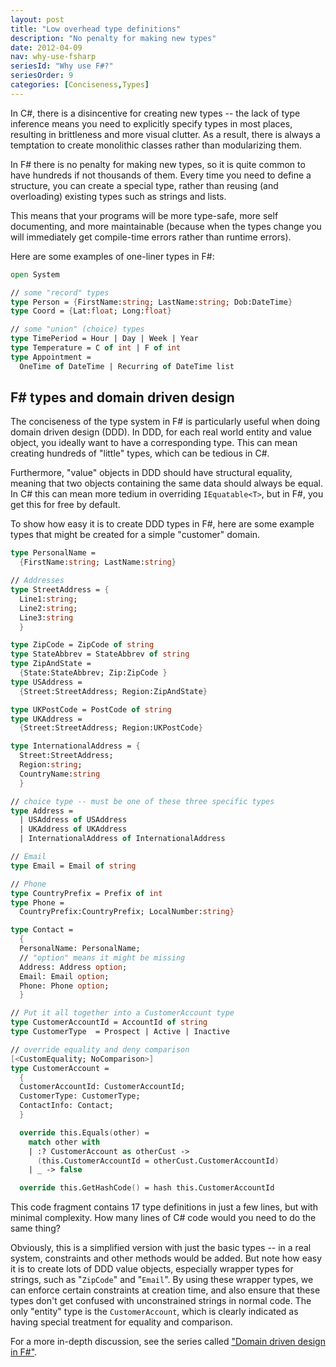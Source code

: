 ```yaml
---
layout: post
title: "Low overhead type definitions"
description: "No penalty for making new types"
date: 2012-04-09
nav: why-use-fsharp
seriesId: "Why use F#?"
seriesOrder: 9
categories: [Conciseness,Types]
---
```


In C#, there is a disincentive for creating new types -- the lack of type inference means you need to explicitly specify types in most places, resulting in brittleness and more visual clutter. As a result, there is always a temptation to create monolithic classes rather than modularizing them.

In F# there is no penalty for making new types, so it is quite common to have hundreds if not thousands of them.  Every time you need to define a structure, you can create a special type, rather than reusing (and overloading) existing types such as strings and lists.

This means that your programs will be more type-safe, more self documenting, and more maintainable (because when the types change you will immediately get compile-time errors rather than runtime errors).

Here are some examples of one-liner types in F#:

```fsharp {src=#oneliner}
open System

// some "record" types
type Person = {FirstName:string; LastName:string; Dob:DateTime}
type Coord = {Lat:float; Long:float}

// some "union" (choice) types
type TimePeriod = Hour | Day | Week | Year
type Temperature = C of int | F of int
type Appointment =
  OneTime of DateTime | Recurring of DateTime list
```


## F# types and domain driven design

The conciseness of the type system in F# is particularly useful when doing domain driven design (DDD).  In DDD, for each real world entity and value object, you ideally want to have a corresponding type. This can mean creating hundreds of "little" types, which can be tedious in C#.

Furthermore, "value" objects in DDD should have structural equality, meaning that two objects containing the same data should always be equal.  In C# this can mean more tedium in overriding `IEquatable<T>`, but in F#, you get this for free by default.

To show how easy it is to create DDD types in F#, here are some example types that might be created for a simple "customer" domain.

```fsharp {src=#concisecustomer}
type PersonalName =
  {FirstName:string; LastName:string}

// Addresses
type StreetAddress = {
  Line1:string;
  Line2:string;
  Line3:string
  }

type ZipCode = ZipCode of string
type StateAbbrev = StateAbbrev of string
type ZipAndState =
  {State:StateAbbrev; Zip:ZipCode }
type USAddress =
  {Street:StreetAddress; Region:ZipAndState}

type UKPostCode = PostCode of string
type UKAddress =
  {Street:StreetAddress; Region:UKPostCode}

type InternationalAddress = {
  Street:StreetAddress;
  Region:string;
  CountryName:string
  }

// choice type -- must be one of these three specific types
type Address =
  | USAddress of USAddress
  | UKAddress of UKAddress
  | InternationalAddress of InternationalAddress

// Email
type Email = Email of string

// Phone
type CountryPrefix = Prefix of int
type Phone =
  CountryPrefix:CountryPrefix; LocalNumber:string}

type Contact =
  {
  PersonalName: PersonalName;
  // "option" means it might be missing
  Address: Address option;
  Email: Email option;
  Phone: Phone option;
  }

// Put it all together into a CustomerAccount type
type CustomerAccountId = AccountId of string
type CustomerType  = Prospect | Active | Inactive

// override equality and deny comparison
[<CustomEquality; NoComparison>]
type CustomerAccount =
  {
  CustomerAccountId: CustomerAccountId;
  CustomerType: CustomerType;
  ContactInfo: Contact;
  }

  override this.Equals(other) =
    match other with
    | :? CustomerAccount as otherCust ->
      (this.CustomerAccountId = otherCust.CustomerAccountId)
    | _ -> false

  override this.GetHashCode() = hash this.CustomerAccountId
```

This code fragment contains 17 type definitions in just a few lines, but with minimal complexity. How many lines of C# code would you need to do the same thing?

Obviously, this is a simplified version with just the basic types -- in a real system, constraints and other methods would be added.  But note how easy it is to create lots of DDD value objects, especially wrapper types for strings, such as "`ZipCode`" and "`Email`". By using these wrapper types, we can enforce certain constraints at creation time, and also ensure that these types don't get confused with unconstrained strings in normal code. The only "entity" type is the `CustomerAccount`, which is clearly indicated as having special treatment for equality and comparison.

For a more in-depth discussion, see the series called ["Domain driven design in F#"](/series/domain-driven-design-in-fsharp.html).

